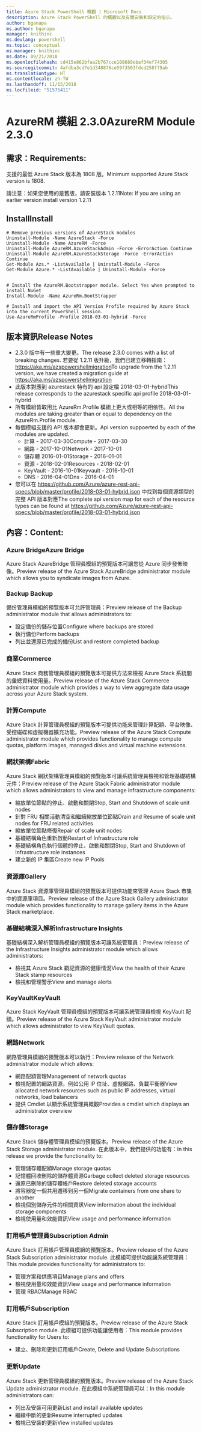```yaml
---
title: Azure Stack PowerShell 概觀 | Microsoft Docs
description: Azure Stack PowerShell 的概觀以及有關安裝和設定的指示。
author: bganapa
ms.author: bganapa
manager: knithinc
ms.devlang: powershell
ms.topic: conceptual
ms.manager: knithinc
ms.date: 09/21/2018
ms.openlocfilehash: cd415e862bfaa2b767cce108689ebaf34ef74305
ms.sourcegitcommit: 4afdba3cd7e1d348876ce59f3503fdcd258f79ab
ms.translationtype: HT
ms.contentlocale: zh-TW
ms.lasthandoff: 11/15/2018
ms.locfileid: "51575411"
---
```

# <a name="azurerm-module-230"></a><span data-ttu-id="74c21-103">AzureRM 模組 2.3.0</span><span class="sxs-lookup"><span data-stu-id="74c21-103">AzureRM Module 2.3.0</span></span>

## <a name="requirements"></a><span data-ttu-id="74c21-104">需求：</span><span class="sxs-lookup"><span data-stu-id="74c21-104">Requirements:</span></span>
<span data-ttu-id="74c21-105">支援的最低 Azure Stack 版本為 1808 版。</span><span class="sxs-lookup"><span data-stu-id="74c21-105">Minimum supported Azure Stack version is 1808.</span></span>

<span data-ttu-id="74c21-106">請注意：如果您使用的是舊版，請安裝版本 1.2.11</span><span class="sxs-lookup"><span data-stu-id="74c21-106">Note: If you are using an earlier version install version 1.2.11</span></span>


## <a name="install"></a><span data-ttu-id="74c21-107">Install</span><span class="sxs-lookup"><span data-stu-id="74c21-107">Install</span></span>
```powershell-interactive
# Remove previous versions of AzureStack modules
Uninstall-Module -Name AzureStack -Force 
Uninstall-Module -Name AzureRM -Force 
Uninstall-Module AzureRM.AzureStackAdmin -Force -ErrorAction Continue
Uninstall-Module AzureRM.AzureStackStorage -Force -ErrorAction Continue
Get-Module Azs.* -ListAvailable | Uninstall-Module -Force
Get-Module Azure.* -ListAvailable | Uninstall-Module -Force


# Install the AzureRM.Bootstrapper module. Select Yes when prompted to install NuGet
Install-Module -Name AzureRm.BootStrapper

# Install and import the API Version Profile required by Azure Stack into the current PowerShell session.
Use-AzureRmProfile -Profile 2018-03-01-hybrid -Force

```

## <a name="release-notes"></a><span data-ttu-id="74c21-108">版本資訊</span><span class="sxs-lookup"><span data-stu-id="74c21-108">Release Notes</span></span>
* <span data-ttu-id="74c21-109">2.3.0 版中有一些重大變更。</span><span class="sxs-lookup"><span data-stu-id="74c21-109">The release 2.3.0 comes with a list of breaking changes.</span></span> <span data-ttu-id="74c21-110">若要從 1.2.11 版升級，我們已建立移轉指南： https://aka.ms/azspowershellmigration</span><span class="sxs-lookup"><span data-stu-id="74c21-110">To upgrade from the 1.2.11 version, we have created a migration guide at https://aka.ms/azspowershellmigration</span></span>
* <span data-ttu-id="74c21-111">此版本對應到 azurestack 特有的 api 設定檔 2018-03-01-hybrid</span><span class="sxs-lookup"><span data-stu-id="74c21-111">This release corresponds to the azurestack specific api profile 2018-03-01-hybrid</span></span>
* <span data-ttu-id="74c21-112">所有模組皆取用比 AzureRm.Profile 模組上更大或相等的相依性。</span><span class="sxs-lookup"><span data-stu-id="74c21-112">All the modules are taking greater than or equal to dependency on the AzureRm.Profile module.</span></span>
* <span data-ttu-id="74c21-113">每個模組支援的 API 版本都會更新。</span><span class="sxs-lookup"><span data-stu-id="74c21-113">Api version suppoerted by  each of the modules are updated.</span></span> 
    * <span data-ttu-id="74c21-114">計算 - 2017-03-30</span><span class="sxs-lookup"><span data-stu-id="74c21-114">Compute - 2017-03-30</span></span>
    * <span data-ttu-id="74c21-115">網路 - 2017-10-01</span><span class="sxs-lookup"><span data-stu-id="74c21-115">Network - 2017-10-01</span></span>
    * <span data-ttu-id="74c21-116">儲存體 2016-01-01</span><span class="sxs-lookup"><span data-stu-id="74c21-116">Storage - 2016-01-01</span></span>
    * <span data-ttu-id="74c21-117">資源 - 2018-02-01</span><span class="sxs-lookup"><span data-stu-id="74c21-117">Resources - 2018-02-01</span></span>
    * <span data-ttu-id="74c21-118">KeyVault - 2016-10-01</span><span class="sxs-lookup"><span data-stu-id="74c21-118">Keyvault - 2016-10-01</span></span>
    * <span data-ttu-id="74c21-119">DNS - 2016-04-01</span><span class="sxs-lookup"><span data-stu-id="74c21-119">Dns - 2016-04-01</span></span>
* <span data-ttu-id="74c21-120">您可以在 https://github.com/Azure/azure-rest-api-specs/blob/master/profile/2018-03-01-hybrid.json 中找到每個資源類型的完整 API 版本對應</span><span class="sxs-lookup"><span data-stu-id="74c21-120">The complete api version map for each of the resource types can be found at https://github.com/Azure/azure-rest-api-specs/blob/master/profile/2018-03-01-hybrid.json</span></span>

## <a name="content"></a><span data-ttu-id="74c21-121">內容：</span><span class="sxs-lookup"><span data-stu-id="74c21-121">Content:</span></span>
### <a name="azure-bridge"></a><span data-ttu-id="74c21-122">Azure Bridge</span><span class="sxs-lookup"><span data-stu-id="74c21-122">Azure Bridge</span></span>
<span data-ttu-id="74c21-123">Azure Stack AzureBridge 管理員模組的預覽版本可讓您從 Azure 同步發佈映像。</span><span class="sxs-lookup"><span data-stu-id="74c21-123">Preview release of the Azure Stack AzureBridge administrator module which allows you to syndicate images from Azure.</span></span>

### <a name="backup"></a><span data-ttu-id="74c21-124">Backup </span><span class="sxs-lookup"><span data-stu-id="74c21-124">Backup</span></span>
<span data-ttu-id="74c21-125">備份管理員模組的預覽版本可允許管理員：</span><span class="sxs-lookup"><span data-stu-id="74c21-125">Preview release of the Backup administrator module that allows administrators to:</span></span>
- <span data-ttu-id="74c21-126">設定備份的儲存位置</span><span class="sxs-lookup"><span data-stu-id="74c21-126">Configure where backups are stored</span></span>
- <span data-ttu-id="74c21-127">執行備份</span><span class="sxs-lookup"><span data-stu-id="74c21-127">Perform backups</span></span>
- <span data-ttu-id="74c21-128">列出並還原已完成的備份</span><span class="sxs-lookup"><span data-stu-id="74c21-128">List and restore completed backup</span></span>

### <a name="commerce"></a><span data-ttu-id="74c21-129">商業</span><span class="sxs-lookup"><span data-stu-id="74c21-129">Commerce</span></span>
<span data-ttu-id="74c21-130">Azure Stack 商務管理員模組的預覽版本可提供方法來檢視 Azure Stack 系統間的彙總資料使用量。</span><span class="sxs-lookup"><span data-stu-id="74c21-130">Preview release of the Azure Stack Commerce administrator module which provides a way to view aggregate data usage across your Azure Stack system.</span></span>

### <a name="compute"></a><span data-ttu-id="74c21-131">計算</span><span class="sxs-lookup"><span data-stu-id="74c21-131">Compute</span></span>
<span data-ttu-id="74c21-132">Azure Stack 計算管理員模組的預覽版本可提供功能來管理計算配額、平台映像、受控磁碟和虛擬機器擴充功能。</span><span class="sxs-lookup"><span data-stu-id="74c21-132">Preview release of the Azure Stack Compute administrator module which provides functionality to manage compute quotas, platform images, managed disks and virtual machine extensions.</span></span>

### <a name="fabric"></a><span data-ttu-id="74c21-133">網狀架構</span><span class="sxs-lookup"><span data-stu-id="74c21-133">Fabric</span></span>
<span data-ttu-id="74c21-134">Azure Stack 網狀架構管理員模組的預覽版本可讓系統管理員檢視和管理基礎結構元件：</span><span class="sxs-lookup"><span data-stu-id="74c21-134">Preview release of the Azure Stack Fabric administrator module which allows administrators to view and manage infrastructure components:</span></span>
- <span data-ttu-id="74c21-135">縮放單位節點的停止、啟動和關閉</span><span class="sxs-lookup"><span data-stu-id="74c21-135">Stop, Start and Shutdown of scale unit nodes</span></span>
- <span data-ttu-id="74c21-136">針對 FRU 相關活動清空和繼續縮放單位節點</span><span class="sxs-lookup"><span data-stu-id="74c21-136">Drain and Resume of scale unit nodes for FRU related activities</span></span>
- <span data-ttu-id="74c21-137">縮放單位節點修復</span><span class="sxs-lookup"><span data-stu-id="74c21-137">Repair of scale unit nodes</span></span>
- <span data-ttu-id="74c21-138">基礎結構角色重新啟動</span><span class="sxs-lookup"><span data-stu-id="74c21-138">Restart of Infrastructure role</span></span>
- <span data-ttu-id="74c21-139">基礎結構角色執行個體的停止、啟動和關閉</span><span class="sxs-lookup"><span data-stu-id="74c21-139">Stop, Start and Shutdown of Infrastructure role instances</span></span>
- <span data-ttu-id="74c21-140">建立新的 IP 集區</span><span class="sxs-lookup"><span data-stu-id="74c21-140">Create new IP Pools</span></span>


### <a name="gallery"></a><span data-ttu-id="74c21-141">資源庫</span><span class="sxs-lookup"><span data-stu-id="74c21-141">Gallery</span></span>
<span data-ttu-id="74c21-142">Azure Stack 資源庫管理員模組的預覽版本可提供功能來管理 Azure Stack 市集中的資源庫項目。</span><span class="sxs-lookup"><span data-stu-id="74c21-142">Preview release of the Azure Stack Gallery administrator module which provides functionality to manage gallery items in the Azure Stack marketplace.</span></span>

### <a name="infrastructure-insights"></a><span data-ttu-id="74c21-143">基礎結構深入解析</span><span class="sxs-lookup"><span data-stu-id="74c21-143">Infrastructure Insights</span></span>
<span data-ttu-id="74c21-144">基礎結構深入解析管理員模組的預覽版本可讓系統管理員：</span><span class="sxs-lookup"><span data-stu-id="74c21-144">Preview release of the Infrastructure Insights administrator module which allows administrators:</span></span>
- <span data-ttu-id="74c21-145">檢視其 Azure Stack 戳記資源的健康情況</span><span class="sxs-lookup"><span data-stu-id="74c21-145">View the health of their Azure Stack stamp resources</span></span>
- <span data-ttu-id="74c21-146">檢視和管理警示</span><span class="sxs-lookup"><span data-stu-id="74c21-146">View and manage alerts</span></span>

### <a name="keyvault"></a><span data-ttu-id="74c21-147">KeyVault</span><span class="sxs-lookup"><span data-stu-id="74c21-147">KeyVault</span></span>
<span data-ttu-id="74c21-148">Azure Stack KeyVault 管理員模組的預覽版本可讓系統管理員檢視 KeyVault 配額。</span><span class="sxs-lookup"><span data-stu-id="74c21-148">Preview release of the Azure Stack KeyVault administrator module which allows administrator to view KeyVault quotas.</span></span>

### <a name="network"></a><span data-ttu-id="74c21-149">網路</span><span class="sxs-lookup"><span data-stu-id="74c21-149">Network</span></span>
<span data-ttu-id="74c21-150">網路管理員模組的預覽版本可以執行：</span><span class="sxs-lookup"><span data-stu-id="74c21-150">Preview release of the Network administrator module which allows:</span></span>
- <span data-ttu-id="74c21-151">網路配額管理</span><span class="sxs-lookup"><span data-stu-id="74c21-151">Management of network quotas</span></span>
- <span data-ttu-id="74c21-152">檢視配置的網路資源，例如公用 IP 位址、虛擬網路、負載平衡器</span><span class="sxs-lookup"><span data-stu-id="74c21-152">View allocated network resources such as public IP addresses, virtual networks, load balancers</span></span>
- <span data-ttu-id="74c21-153">提供 Cmdlet 以顯示系統管理員概觀</span><span class="sxs-lookup"><span data-stu-id="74c21-153">Provides a cmdlet which displays an administrator overview</span></span>

### <a name="storage"></a><span data-ttu-id="74c21-154">儲存體</span><span class="sxs-lookup"><span data-stu-id="74c21-154">Storage</span></span>
<span data-ttu-id="74c21-155">Azure Stack 儲存體管理員模組的預覽版本。</span><span class="sxs-lookup"><span data-stu-id="74c21-155">Preview release of the Azure Stack Storage administrator module.</span></span>  <span data-ttu-id="74c21-156">在此版本中，我們提供的功能有：</span><span class="sxs-lookup"><span data-stu-id="74c21-156">In this release we provide the functionality to:</span></span>
- <span data-ttu-id="74c21-157">管理儲存體配額</span><span class="sxs-lookup"><span data-stu-id="74c21-157">Manage storage quotas</span></span>
- <span data-ttu-id="74c21-158">記憶體回收刪除的儲存體資源</span><span class="sxs-lookup"><span data-stu-id="74c21-158">Garbage collect deleted storage resources</span></span>
- <span data-ttu-id="74c21-159">還原已刪除的儲存體帳戶</span><span class="sxs-lookup"><span data-stu-id="74c21-159">Restore deleted storage accounts</span></span>
- <span data-ttu-id="74c21-160">將容器從一個共用遷移到另一個</span><span class="sxs-lookup"><span data-stu-id="74c21-160">Migrate containers from one share to another</span></span>
- <span data-ttu-id="74c21-161">檢視個別儲存元件的相關資訊</span><span class="sxs-lookup"><span data-stu-id="74c21-161">View information about the individual storage components</span></span>
- <span data-ttu-id="74c21-162">檢視使用量和效能資訊</span><span class="sxs-lookup"><span data-stu-id="74c21-162">View usage and performance information</span></span>

### <a name="subscription-admin"></a><span data-ttu-id="74c21-163">訂用帳戶管理員</span><span class="sxs-lookup"><span data-stu-id="74c21-163">Subscription Admin</span></span>
<span data-ttu-id="74c21-164">Azure Stack 訂用帳戶管理員模組的預覽版本。</span><span class="sxs-lookup"><span data-stu-id="74c21-164">Preview release of the Azure Stack Subscription administrator module.</span></span>  <span data-ttu-id="74c21-165">此模組可提供功能讓系統管理員：</span><span class="sxs-lookup"><span data-stu-id="74c21-165">This module provides functionality for administrators to:</span></span>
- <span data-ttu-id="74c21-166">管理方案和供應項目</span><span class="sxs-lookup"><span data-stu-id="74c21-166">Manage plans and offers</span></span>
- <span data-ttu-id="74c21-167">檢視使用量和效能資訊</span><span class="sxs-lookup"><span data-stu-id="74c21-167">View usage and performance information</span></span>
- <span data-ttu-id="74c21-168">管理 RBAC</span><span class="sxs-lookup"><span data-stu-id="74c21-168">Manage RBAC</span></span>

### <a name="subscription"></a><span data-ttu-id="74c21-169">訂用帳戶</span><span class="sxs-lookup"><span data-stu-id="74c21-169">Subscription</span></span>
<span data-ttu-id="74c21-170">Azure Stack 訂用帳戶模組的預覽版本。</span><span class="sxs-lookup"><span data-stu-id="74c21-170">Preview release of the Azure Stack Subscription module.</span></span>  <span data-ttu-id="74c21-171">此模組可提供功能讓使用者：</span><span class="sxs-lookup"><span data-stu-id="74c21-171">This module provides functionality for Users to:</span></span>
- <span data-ttu-id="74c21-172">建立、刪除和更新訂用帳戶</span><span class="sxs-lookup"><span data-stu-id="74c21-172">Create, Delete and Update Subscriptions</span></span>

### <a name="update"></a><span data-ttu-id="74c21-173">更新</span><span class="sxs-lookup"><span data-stu-id="74c21-173">Update</span></span>
<span data-ttu-id="74c21-174">Azure Stack 更新管理員模組的預覽版本。</span><span class="sxs-lookup"><span data-stu-id="74c21-174">Preview release of the Azure Stack Update administrator module.</span></span>  <span data-ttu-id="74c21-175">在此模組中系統管理員可以：</span><span class="sxs-lookup"><span data-stu-id="74c21-175">In this module administrators can:</span></span>
- <span data-ttu-id="74c21-176">列出及安裝可用更新</span><span class="sxs-lookup"><span data-stu-id="74c21-176">List and install available updates</span></span>
- <span data-ttu-id="74c21-177">繼續中斷的更新</span><span class="sxs-lookup"><span data-stu-id="74c21-177">Resume interrupted updates</span></span>
- <span data-ttu-id="74c21-178">檢視已安裝的更新</span><span class="sxs-lookup"><span data-stu-id="74c21-178">View installed updates</span></span>
